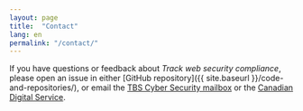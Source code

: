 ```yaml
---
layout: page
title:  "Contact"
lang: en
permalink: "/contact/"
---
```


If you have questions or feedback about *Track web security compliance*, please open an issue in either [GitHub repository]({{ site.baseurl }}/code-and-repositories/), or email the [TBS Cyber Security mailbox](mailto:zzTBSCybers@tbs-sct.gc.ca) or the [Canadian Digital Service](mailto:cds-snc@tbs-sct.gc.ca).  
